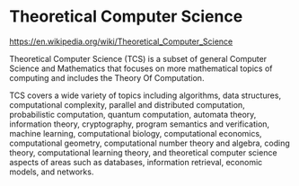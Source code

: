 # Theoretical Computer Science

https://en.wikipedia.org/wiki/Theoretical_Computer_Science

Theoretical Computer Science (TCS) is a subset of general Computer Science and Mathematics that focuses on more mathematical topics of computing and includes the Theory Of Computation.

TCS covers a wide variety of topics including algorithms, data structures, computational complexity, parallel and distributed computation, probabilistic computation, quantum computation, automata theory, information theory, cryptography, program semantics and verification, machine learning, computational biology, computational economics, computational geometry, computational number theory and algebra, coding theory, computational learning theory, and theoretical computer science aspects of areas such as databases, information retrieval, economic models, and networks.
